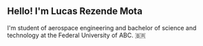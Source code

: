 ## Hello! I'm Lucas Rezende Mota

I'm student of aerospace engineering and bachelor of science and technology at the Federal University of ABC. :brazil:	
